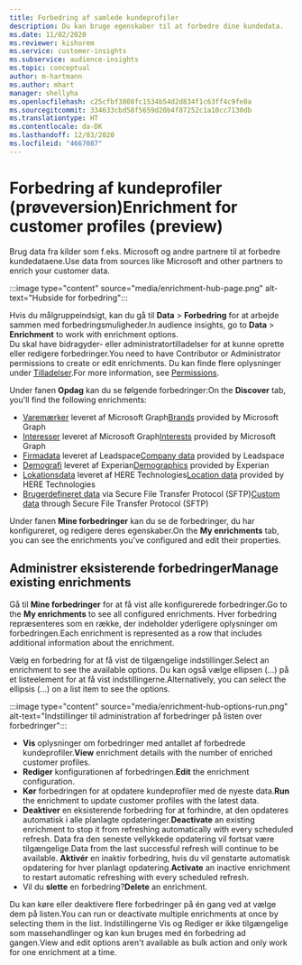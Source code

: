 ```yaml
---
title: Forbedring af samlede kundeprofiler
description: Du kan bruge egenskaber til at forbedre dine kundedata.
ms.date: 11/02/2020
ms.reviewer: kishorem
ms.service: customer-insights
ms.subservice: audience-insights
ms.topic: conceptual
author: m-hartmann
ms.author: mhart
manager: shellyha
ms.openlocfilehash: c25cfbf3808fc1534b54d2d834f1c63ff4c9fe0a
ms.sourcegitcommit: 334633cbd58f5659d20b4f87252c1a10cc7130db
ms.translationtype: HT
ms.contentlocale: da-DK
ms.lasthandoff: 12/03/2020
ms.locfileid: "4667087"
---
```

# <a name="enrichment-for-customer-profiles-preview"></a><span data-ttu-id="8557b-103">Forbedring af kundeprofiler (prøveversion)</span><span class="sxs-lookup"><span data-stu-id="8557b-103">Enrichment for customer profiles (preview)</span></span>

<span data-ttu-id="8557b-104">Brug data fra kilder som f.eks. Microsoft og andre partnere til at forbedre kundedataene.</span><span class="sxs-lookup"><span data-stu-id="8557b-104">Use data from sources like Microsoft and other partners to enrich your customer data.</span></span>

:::image type="content" source="media/enrichment-hub-page.png" alt-text="Hubside for forbedring":::

<span data-ttu-id="8557b-106">Hvis du målgruppeindsigt, kan du gå til **Data** > **Forbedring** for at arbejde sammen med forbedringsmuligheder.</span><span class="sxs-lookup"><span data-stu-id="8557b-106">In audience insights, go to **Data** > **Enrichment** to work with enrichment options.</span></span>    
<span data-ttu-id="8557b-107">Du skal have bidragyder- eller administratortilladelser for at kunne oprette eller redigere forbedringer.</span><span class="sxs-lookup"><span data-stu-id="8557b-107">You need to have Contributor or Administrator permissions to create or edit enrichments.</span></span> <span data-ttu-id="8557b-108">Du kan finde flere oplysninger under [Tilladelser](permissions.md).</span><span class="sxs-lookup"><span data-stu-id="8557b-108">For more information, see [Permissions](permissions.md).</span></span>

<span data-ttu-id="8557b-109">Under fanen **Opdag** kan du se følgende forbedringer:</span><span class="sxs-lookup"><span data-stu-id="8557b-109">On the **Discover** tab, you'll find the following enrichments:</span></span>

- <span data-ttu-id="8557b-110">[Varemærker](enrichment-microsoft-graph.md) leveret af Microsoft Graph</span><span class="sxs-lookup"><span data-stu-id="8557b-110">[Brands](enrichment-microsoft-graph.md) provided by Microsoft Graph</span></span>
- <span data-ttu-id="8557b-111">[Interesser](enrichment-microsoft-graph.md) leveret af Microsoft Graph</span><span class="sxs-lookup"><span data-stu-id="8557b-111">[Interests](enrichment-microsoft-graph.md) provided by Microsoft Graph</span></span>
- <span data-ttu-id="8557b-112">[Firmadata](enrichment-leadspace.md) leveret af Leadspace</span><span class="sxs-lookup"><span data-stu-id="8557b-112">[Company data](enrichment-leadspace.md) provided by Leadspace</span></span>
- <span data-ttu-id="8557b-113">[Demografi](enrichment-experian.md) leveret af Experian</span><span class="sxs-lookup"><span data-stu-id="8557b-113">[Demographics](enrichment-experian.md) provided by Experian</span></span>
- <span data-ttu-id="8557b-114">[Lokationsdata](enrichment-here.md) leveret af HERE Technologies</span><span class="sxs-lookup"><span data-stu-id="8557b-114">[Location data](enrichment-here.md) provided by HERE Technologies</span></span>
- <span data-ttu-id="8557b-115">[Brugerdefineret data](enrichment-SFTP-custom-import.md) via Secure File Transfer Protocol (SFTP)</span><span class="sxs-lookup"><span data-stu-id="8557b-115">[Custom data](enrichment-SFTP-custom-import.md) through Secure File Transfer Protocol (SFTP)</span></span>

<span data-ttu-id="8557b-116">Under fanen **Mine forbedringer** kan du se de forbedringer, du har konfigureret, og redigere deres egenskaber.</span><span class="sxs-lookup"><span data-stu-id="8557b-116">On the **My enrichments** tab, you can see the enrichments you've configured and edit their properties.</span></span>

## <a name="manage-existing-enrichments"></a><span data-ttu-id="8557b-117">Administrer eksisterende forbedringer</span><span class="sxs-lookup"><span data-stu-id="8557b-117">Manage existing enrichments</span></span>

<span data-ttu-id="8557b-118">Gå til **Mine forbedringer** for at få vist alle konfigurerede forbedringer.</span><span class="sxs-lookup"><span data-stu-id="8557b-118">Go to the **My enrichments** to see all configured enrichments.</span></span> <span data-ttu-id="8557b-119">Hver forbedring repræsenteres som en række, der indeholder yderligere oplysninger om forbedringen.</span><span class="sxs-lookup"><span data-stu-id="8557b-119">Each enrichment is represented as a row that includes additional information about the enrichment.</span></span>

<span data-ttu-id="8557b-120">Vælg en forbedring for at få vist de tilgængelige indstillinger.</span><span class="sxs-lookup"><span data-stu-id="8557b-120">Select an enrichment to see the available options.</span></span> <span data-ttu-id="8557b-121">Du kan også vælge ellipsen (...) på et listeelement for at få vist indstillingerne.</span><span class="sxs-lookup"><span data-stu-id="8557b-121">Alternatively, you can select the ellipsis (...) on a list item to see the options.</span></span>

:::image type="content" source="media/enrichment-hub-options-run.png" alt-text="Indstillinger til administration af forbedringer på listen over forbedringer":::

- <span data-ttu-id="8557b-123">**Vis** oplysninger om forbedringer med antallet af forbedrede kundeprofiler.</span><span class="sxs-lookup"><span data-stu-id="8557b-123">**View** enrichment details with the number of enriched customer profiles.</span></span>
- <span data-ttu-id="8557b-124">**Rediger** konfigurationen af forbedringen.</span><span class="sxs-lookup"><span data-stu-id="8557b-124">**Edit** the enrichment configuration.</span></span>
- <span data-ttu-id="8557b-125">**Kør** forbedringen for at opdatere kundeprofiler med de nyeste data.</span><span class="sxs-lookup"><span data-stu-id="8557b-125">**Run** the enrichment to update customer profiles with the latest data.</span></span>
- <span data-ttu-id="8557b-126">**Deaktiver** en eksisterende forbedring for at forhindre, at den opdateres automatisk i alle planlagte opdateringer.</span><span class="sxs-lookup"><span data-stu-id="8557b-126">**Deactivate** an existing enrichment to stop it from refreshing automatically with every scheduled refresh.</span></span> <span data-ttu-id="8557b-127">Data fra den seneste vellykkede opdatering vil fortsat være tilgængelige.</span><span class="sxs-lookup"><span data-stu-id="8557b-127">Data from the last successful refresh will continue to be available.</span></span> <span data-ttu-id="8557b-128">**Aktivér** en inaktiv forbedring, hvis du vil genstarte automatisk opdatering for hver planlagt opdatering.</span><span class="sxs-lookup"><span data-stu-id="8557b-128">**Activate** an inactive enrichment to restart automatic refreshing with every scheduled refresh.</span></span>
- <span data-ttu-id="8557b-129">Vil du **slette** en forbedring?</span><span class="sxs-lookup"><span data-stu-id="8557b-129">**Delete** an enrichment.</span></span>

<span data-ttu-id="8557b-130">Du kan køre eller deaktivere flere forbedringer på én gang ved at vælge dem på listen.</span><span class="sxs-lookup"><span data-stu-id="8557b-130">You can run or deactivate multiple enrichments at once by selecting them in the list.</span></span> <span data-ttu-id="8557b-131">Indstillingerne Vis og Rediger er ikke tilgængelige som massehandlinger og kan kun bruges med én forbedring ad gangen.</span><span class="sxs-lookup"><span data-stu-id="8557b-131">View and edit options aren't available as bulk action and only work for one enrichment at a time.</span></span>
